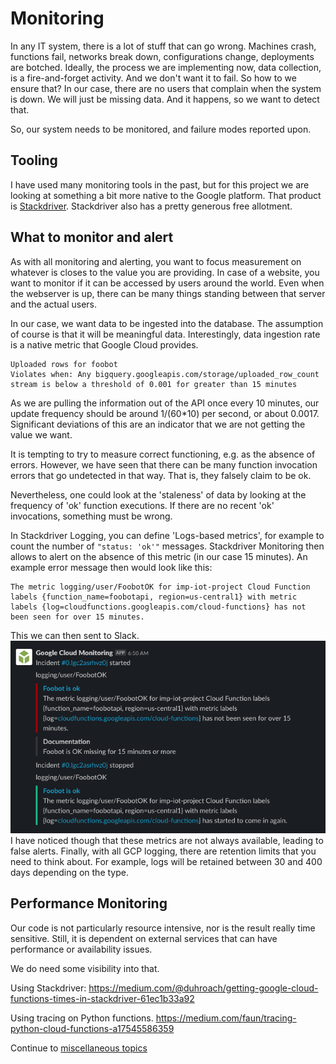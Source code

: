 # Monitoring
In any IT system, there is a lot of stuff that can go wrong.
Machines crash, functions fail, networks break down,
configurations change, deployments are botched.
Ideally, the process we are implementing now, data collection, is a fire-and-forget activity. And we don't want
it to fail.
So how to we ensure that? In our case, there are no users that complain when the system is down.
We will just be missing data. And it happens, so we want to detect that.

So, our system needs to be monitored, and failure modes reported upon.

## Tooling
I have used many monitoring tools in the past, but for this project we are
looking at something a bit more native to the Google platform. That product is [Stackdriver]().
Stackdriver also has a pretty generous free allotment.

## What to monitor and alert
As with all monitoring and alerting, you want to focus measurement on
whatever is closes to the value you are providing.
In case of a website, you want to monitor if it can be accessed by users around the world. Even when the webserver is up, there can be many things standing between that server and the actual users.

In our case, we want data to be ingested into the database. The assumption of course is that it will be meaningful data. Interestingly, data ingestion rate is a native metric that Google Cloud provides.
```
Uploaded rows for foobot
Violates when: Any bigquery.googleapis.com/storage/uploaded_row_count stream is below a threshold of 0.001 for greater than 15 minutes
```
As we are pulling the information out of the API once every 10 minutes, our
update frequency should be around 1/(60*10) per second, or about 0.0017. Significant
deviations of this are an indicator that we are not getting the value we want.

It is tempting to try to measure correct functioning, e.g. as the absence of errors.
However, we have seen that there can be many function invocation errors that go undetected in that way. That is, they falsely claim to be ok.

Nevertheless, one could look at the 'staleness'
of data by looking at the frequency of 'ok' function executions. If there are
no recent 'ok' invocations, something must be wrong.

In Stackdriver Logging, you can define 'Logs-based metrics', for example to count
the number of `"status: 'ok'"` messages. Stackdriver Monitoring then allows to
alert on the absence of this metric (in our case 15 minutes).
An example error message then would look like this:

```
The metric logging/user/FoobotOK for imp-iot-project Cloud Function labels {function_name=foobotapi, region=us-central1} with metric labels {log=cloudfunctions.googleapis.com/cloud-functions} has not been seen for over 15 minutes.
```
This we can then sent to Slack.
![Image](SlackStackdriver.png)
I have noticed though that these metrics are not always available, leading to false alerts. Finally, with all GCP logging, there are retention limits that you need to think about. For example, logs will be retained between 30 and 400 days depending on the type.

## Performance Monitoring
Our code is not particularly resource intensive, nor is the result really time sensitive.
Still, it is dependent on external services that can have performance or
availability issues.

We do need some visibility into that.

Using Stackdriver: https://medium.com/@duhroach/getting-google-cloud-functions-times-in-stackdriver-61ec1b33a92

Using tracing on Python functions. https://medium.com/faun/tracing-python-cloud-functions-a17545586359

Continue to [miscellaneous topics](misc.md)
